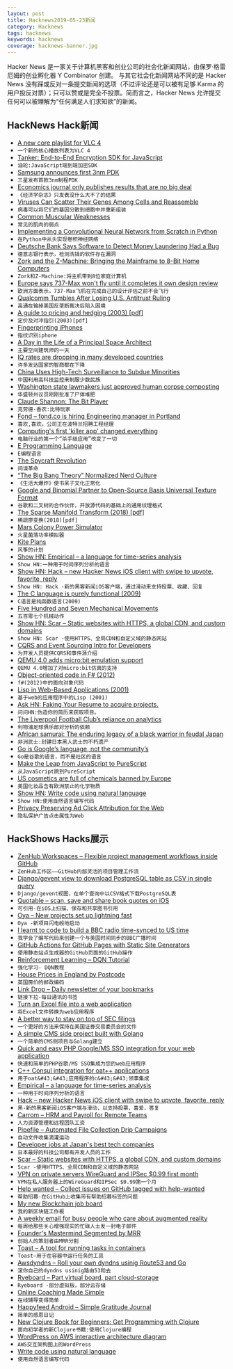 ```yaml
---
layout: post
title: Hacknews2019-05-23新闻
category: Hacknews
tags: hacknews
keywords: hacknews
coverage: hacknews-banner.jpg
---
```


Hacker News 是一家关于计算机黑客和创业公司的社会化新闻网站，由保罗·格雷厄姆的创业孵化器 Y Combinator 创建。
与其它社会化新闻网站不同的是 Hacker News 没有踩或反对一条提交新闻的选项（不过评论还是可以被有足够 Karma 的用户投反对票）；只可以赞或是完全不投票。简而言之，Hacker News 允许提交任何可以被理解为“任何满足人们求知欲”的新闻。

## HackNews Hack新闻


- [A new core playlist for VLC 4](https://blog.rom1v.com/2019/05/a-new-core-playlist-for-vlc-4/)
- `一个新的核心播放列表为VLC 4`
- [Tanker: End-to-End Encryption SDK for JavaScript](https://github.com/TankerHQ/sdk-js)
- `油轮:JavaScript端到端加密SDK`
- [Samsung announces first 3nm PDK](https://www.anandtech.com/show/14333/samsung-announces-3nm-gaa-mbcfet-pdk-version-01)
- `三星发布首款3nm制程PDK`
- [Economics journal only publishes results that are no big deal](https://www.vox.com/future-perfect/2019/5/17/18624812/publication-bias-economics-journal)
- `《经济学杂志》只发表没什么大不了的结果`
- [Viruses Can Scatter Their Genes Among Cells and Reassemble](https://www.quantamagazine.org/viruses-can-scatter-their-genes-among-cells-and-reassemble-20190521/)
- `病毒可以将它们的基因分散到细胞中并重新组装`
- [Common Muscular Weaknesses](https://exrx.net/Kinesiology/Weaknesses)
- `常见的肌肉的弱点`
- [Implementing a Convolutional Neural Network from Scratch in Python](https://victorzhou.com/blog/intro-to-cnns-part-1/)
- `在Python中从头实现卷积神经网络`
- [Deutsche Bank Says Software to Detect Money Laundering Had a Bug](https://www.nytimes.com/2019/05/22/business/deutsche-bank-money-laundering.html)
- `德意志银行表示，检测洗钱的软件存在漏洞`
- [Zork and the Z-Machine: Bringing the Mainframe to 8-Bit Home Computers](https://hackaday.com/2019/05/22/zork-and-the-z-machine-bringing-the-mainframe-to-8-bit-home-computers/)
- `Zork和Z-Machine:将主机带到8位家庭计算机`
- [Europe says 737-Max won&#39;t fly until it completes it own design review](https://www.bloomberg.com/news/articles/2019-05-07/europe-says-737-max-won-t-fly-until-its-design-review-complete)
- `欧洲方面表示，737-Max飞机在完成自己的设计评估之前不会飞行`
- [Qualcomm Tumbles After Losing U.S. Antitrust Ruling](https://www.bloomberg.com/news/articles/2019-05-22/qualcomm-shares-drop-after-company-loses-u-s-antitrust-ruling)
- `高通在输掉美国反垄断裁决后陷入困境`
- [A guide to pricing and hedging (2003) [pdf]](https://ieor.columbia.edu/files/seasdepts/file_attach/BoysGuide.pdf)
- `定价及对冲指引(2003)[pdf]`
- [Fingerprinting iPhones](https://www.schneier.com/blog/archives/2019/05/fingerprinting_7.html)
- `指纹识别iphone`
- [A Day in the Life of a Principal Space Architect](https://elpha.com/posts/54dfau67/a-day-in-the-life-of-a-principal-space-architect)
- `主要空间建筑师的一天`
- [IQ rates are dropping in many developed countries](https://www.nbcnews.com/think/opinion/iq-rates-are-dropping-many-developed-countries-doesn-t-bode-ncna1008576)
- `许多发达国家的智商都在下降`
- [China Uses High-Tech Surveillance to Subdue Minorities](https://www.nytimes.com/2019/05/22/world/asia/china-surveillance-xinjiang.html)
- `中国利用高科技监控来制服少数民族`
- [Washington state lawmakers just approved human corpse composting](https://qz.com/1625446/washington-state-lawmakers-just-approved-human-corpse-composting/)
- `华盛顿州议员刚刚批准了尸体堆肥`
- [Claude Shannon: The Bit Player](https://thebitplayer.com/)
- `克劳德·香农:比特玩家`
- [Fond – fond.co is hiring Engineering manager in Portland](https://jobs.lever.co/fond/d92985cc-f791-4b8e-864d-d50252019021)
- `喜欢,喜欢。公司正在波特兰招聘工程经理`
- [Computing&#39;s first &#39;killer app&#39; changed everything](https://www.bbc.co.uk/news/business-47802280)
- `电脑行业的第一个“杀手级应用”改变了一切`
- [E Programming Language](http://erights.org/)
- `E编程语言`
- [The Spycraft Revolution](https://foreignpolicy.com/2019/04/27/the-spycraft-revolution-espionage-technology/)
- `间谍革命`
- [“The Big Bang Theory” Normalized Nerd Culture](https://www.newyorker.com/culture/culture-desk/how-the-big-bang-theory-normalized-nerd-culture)
- `《生活大爆炸》使书呆子文化正常化`
- [Google and Binomial Partner to Open-Source Basis Universal Texture Format](https://opensource.googleblog.com/2019/05/google-and-binomial-partner-to-open.html)
- `谷歌和二叉树的合作伙伴，开放源代码的基础上的通用纹理格式`
- [The Sparse Manifold Transform (2018) [pdf]](https://arxiv.org/abs/1806.08887)
- `稀疏廖变换(2018)[pdf]`
- [Mars Colony Power Simulator](https://davedx.github.io/mars-power/)
- `火星菌落功率模拟器`
- [Kite Plans](http://www.kiteplans.org/)
- `风筝的计划`
- [Show HN: Empirical – a language for time-series analysis](https://www.empirical-soft.com/)
- `Show HN:一种用于时间序列分析的语言`
- [Show HN: Hack – new Hacker News iOS client with swipe to upvote, favorite, reply](https://itunes.apple.com/us/app/hack-for-hacker-news-yc/id1464477788?ls=1&amp;mt=8)
- `Show HN: Hack -新的黑客新闻iOS客户端，通过滑动来支持投票、收藏、回复`
- [The C language is purely functional (2009)](http://conal.net/blog/posts/the-c-language-is-purely-functional)
- `C语言是纯函数语言(2009)`
- [Five Hundred and Seven Mechanical Movements](http://507movements.com)
- `五百零七个机械动作`
- [Show HN: Scar – Static websites with HTTPS, a global CDN, and custom domains](https://github.com/cloudkj/scar)
- `Show HN: Scar -使用HTTPS、全局CDN和自定义域的静态网站`
- [CQRS and Event Sourcing Intro for Developers](https://altkomsoftware.pl/en/blog/cqrs-event-sourcing/)
- `为开发人员提供CQRS和事件源介绍`
- [QEMU 4.0 adds micro:bit emulation support](https://www.qemu.org/2019/05/22/microbit/)
- `QEMU 4.0增加了对micro:bit仿真的支持`
- [Object-oriented code in F# (2012)](https://fsharpforfunandprofit.com/posts/completeness-anything-csharp-can-do/)
- `f#(2012)中的面向对象代码`
- [Lisp in Web-Based Applications (2001)](http://lib.store.yahoo.net/lib/paulgraham/bbnexcerpts.txt)
- `基于web的应用程序中的Lisp (2001)`
- [Ask HN: Faking Your Resume to acquire projects.](item?id=19983201)
- `问问HN:伪造你的简历来获取项目。`
- [The Liverpool Football Club’s reliance on analytics](https://www.nytimes.com/2019/05/22/magazine/soccer-data-liverpool.html)
- `利物浦足球俱乐部对分析的依赖`
- [African samurai: The enduring legacy of a black warrior in feudal Japan](https://edition.cnn.com/2019/05/19/asia/black-samurai-yasuke-africa-japan-intl/index.html)
- `非洲武士:封建日本黑人武士的不朽遗产`
- [Go is Google’s language, not the community’s](https://utcc.utoronto.ca/~cks/space/blog/programming/GoIsGooglesLanguage)
- `Go是谷歌的语言，而不是社区的语言`
- [Make the Leap from JavaScript to PureScript](https://javascript.works-hub.com/learn/make-the-leap-from-javascript-to-purescript-c7ac7)
- `从JavaScript跳到PureScript`
- [US cosmetics are full of chemicals banned by Europe](https://www.theguardian.com/us-news/2019/may/22/chemicals-in-cosmetics-us-restricted-eu)
- `美国化妆品含有欧洲禁止的化学物质`
- [Show HN: Write code using natural language](https://metacode.app)
- `Show HN:使用自然语言编写代码`
- [Privacy Preserving Ad Click Attribution for the Web](https://webkit.org/blog/8943/privacy-preserving-ad-click-attribution-for-the-web/)
- `隐私保护广告点击属性为Web`


## HackShows Hacks展示

- [ ZenHub Workspaces – Flexible project management workflows inside GitHub](https://www.zenhub.com/blog/announcing-zenhub-workspaces-personalized-workflows-for-every-team/)
- `ZenHub工作区——GitHub内部灵活的项目管理工作流`
- [ Django/gevent view to download PostgreSQL table as CSV in single query](https://gist.github.com/michalc/80ebd31dcb75cf805bb5d956c2cad6ea)
- `Django/gevent视图，在单个查询中以CSV格式下载PostgreSQL表`
- [ Quotable – scan, save and share book quotes on iOS](https://itunes.apple.com/us/app/quotable-scan-book-quotes/id1453927545?mt=8)
- `可引用-在iOS上扫描、保存和共享图书引用`
- [ Oya – New projects set up lightning fast](https://oya.sh/)
- `Oya -新项目闪电般地启动`
- [ I learnt to code to build a BBC radio time-synced to US time](https://github.com/misteridiot/humphry)
- `我学会了编写代码来创建一个与美国时间同步的BBC广播时间`
- [ GitHub Actions for GitHub Pages with Static Site Generators](https://github.com/peaceiris/actions-gh-pages)
- `使用静态站点生成器的GitHub页面的GitHub操作`
- [ Reinforcement Learning – DQN Tutorial](https://www.youtube.com/watch?v=4Xj3la71dB0&amp;feature=youtu.be)
- `强化学习- DQN教程`
- [ House Prices in England by Postcode](https://quicksold.co.uk/house-prices)
- `英国房价的邮政编码`
- [ Link Drop – Daily newsletter of your bookmarks](http://linkdrop.co)
- `链接下拉-每日通讯的书签`
- [ Turn an Excel file into a web application](https://keikai.io/blog/p/currency-exchange)
- `将Excel文件转换为web应用程序`
- [ A better way to stay on top of SEC filings](https://news.ycombinator.com/item?id=19973313)
- `一个更好的方法来保持在美国证券交易委员会的文件`
- [ A simple CMS side project built with Golang](https://www.wemebox.com/)
- `一个简单的CMS侧项目与Golang建立`
- [ Quick and easy PHP Google/MS SSO integration for your web application](https://github.com/AndrewRose/oauth.php)
- `快速和简单的PHP谷歌/MS SSO集成为您的web应用程序`
- [ C&#43;&#43; Consul integration for oat&#43;&#43; applications](https://github.com/oatpp/oatpp-consul)
- `用于oat&#43;&#43;应用程序的c&#43;&#43;领事集成`
- [ Empirical – a language for time-series analysis](https://www.empirical-soft.com/)
- `一种用于时间序列分析的语言`
- [ Hack – new Hacker News iOS client with swipe to upvote, favorite, reply](https://itunes.apple.com/us/app/hack-for-hacker-news-yc/id1464477788?ls=1&amp;mt=8)
- `黑-新的黑客新闻iOS客户端与滑动，以支持投票，喜爱，答复`
- [ Carrom – HRM and Payroll for Remote Teams](https://carrom.io/)
- `人力资源管理和远程团队工资`
- [ Pipefile – Automated File Collection Drip Campaigns](https://pipefile.com)
- `自动文件收集滴灌运动`
- [ Developer jobs at Japan&#39;s best tech companies](https://japan-dev.com)
- `日本最好的科技公司都有开发人员的工作`
- [ Scar – Static websites with HTTPS, a global CDN, and custom domains](https://github.com/cloudkj/scar)
- `Scar -使用HTTPS、全局CDN和自定义域的静态网站`
- [ VPN on private servers WireGuard and IPSec $0.99 first month](https://www.tunnelhero.com/)
- `VPN在私人服务器上的WireGuard和IPSec $0.99第一个月`
- [ Help wanted – Collect issues on GitHub tagged with help-wanted](https://oo.t9t.io/help-wanted)
- `帮助招募-在GitHub上收集带有帮助招募标签的问题`
- [ My new Blockchain job board](https://jobsincrypto.co/)
- `我的新区块链工作板`
- [ A weekly email for busy people who care about augmented reality](https://ar-weekly.blog)
- `每周给那些关心增强现实的忙碌人士发一封电子邮件`
- [ Founder&#39;s Mastermind Segmented by MRR](https://tuemilio.com/founders-mastermind)
- `创始人的策划者由MRR分割`
- [ Toast – A tool for running tasks in containers](https://github.com/stepchowfun/toast)
- `Toast—用于在容器中运行任务的工具`
- [ Awsdyndns – Roll your own dyndns usinig Route53 and Go](https://github.com/jsfour/awsdyndns)
- `滚你自己的dyndns usinig路由53和去`
- [ Ryeboard – Part virtual board, part cloud-storage](https://www.ryeboard.com/)
- `Ryeboard -部分虚拟板，部分云存储`
- [ Online Coaching Made Simple](https://vrtlly.me/)
- `在线辅导变得简单`
- [ Happyfeed Android – Simple Gratitude Journal](https://www.producthunt.com/posts/happyfeed-android)
- `简单的感恩日记`
- [ New Clojure Book for Beginners: Get Programming with Clojure](https://www.manning.com/books/get-programming-with-clojure?a_aid=viebel&amp;a_bid=399d9d64)
- `面向初学者的新Clojure书籍:使用Clojure编程`
- [ WordPress on AWS interactive architecture diagram](https://app.ilograph.com/demo.ilograph.WordPress%2520on%2520AWS)
- `AWS交互架构图上的WordPress`
- [ Write code using natural language](https://metacode.app)
- `使用自然语言编写代码`


